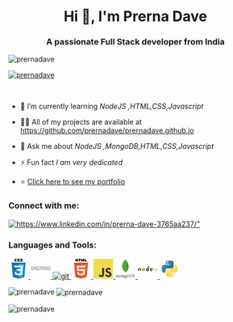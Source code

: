 


<h1 align="center">Hi 👋, I'm Prerna Dave</h1>
<h3 align="center">A passionate Full Stack developer from India</h3>

<p align="left"> <img src="https://komarev.com/ghpvc/?username=prernadave&label=Profile%20views&color=0e75b6&style=flat" alt="prernadave" /> </p>

<p align="left"> <a href="https://github.com/ryo-ma/github-profile-trophy"><img src="https://github-profile-trophy.vercel.app/?username=prernadave" alt="prernadave" /></a> </p>

<p align="left"> <a href="https://twitter.com/" target="blank"><img src="https://img.shields.io/twitter/follow/?logo=twitter&style=for-the-badge" alt="" /></a> </p>

- 🌱 I’m currently learning *NodeJS ,HTML,CSS,Javascript*

- 👨‍💻 All of my projects are available at https://github.com/prernadave/prernadave.github.io

- 💬 Ask me about *NodeJS ,MongoDB,HTML,CSS,Javascript*

- ⚡ Fun fact *I am very dedicated*

- ⭐ <a href="https://prernadave.github.io/">Click here to see my portfolio</a>







<h3 align="left">Connect with me:</h3>
<p align="left">
<a href="https://www.linkedin.com/in/prerna-dave-3765aa237/ target="blank"><img align="center" src="https://raw.githubusercontent.com/rahuldkjain/github-profile-readme-generator/master/src/images/icons/Social/linked-in-alt.svg" alt=https://www.linkedin.com/in/prerna-dave-3765aa237/" height="30" width="40" /></a>
</p>

<h3 align="left">Languages and Tools:</h3>
<p align="left"> <a href="https://www.w3schools.com/css/" target="_blank" rel="noreferrer"> <img src="https://raw.githubusercontent.com/devicons/devicon/master/icons/css3/css3-original-wordmark.svg" alt="css3" width="40" height="40"/> </a> <a href="https://expressjs.com" target="_blank" rel="noreferrer"> <img src="https://raw.githubusercontent.com/devicons/devicon/master/icons/express/express-original-wordmark.svg" alt="express" width="40" height="40"/> </a> <a href="https://git-scm.com/" target="_blank" rel="noreferrer"> <img src="https://www.vectorlogo.zone/logos/git-scm/git-scm-icon.svg" alt="git" width="40" height="40"/> </a> <a href="https://www.w3.org/html/" target="_blank" rel="noreferrer"> <img src="https://raw.githubusercontent.com/devicons/devicon/master/icons/html5/html5-original-wordmark.svg" alt="html5" width="40" height="40"/> </a> <a href="https://developer.mozilla.org/en-US/docs/Web/JavaScript" target="_blank" rel="noreferrer"> <img src="https://raw.githubusercontent.com/devicons/devicon/master/icons/javascript/javascript-original.svg" alt="javascript" width="40" height="40"/> </a> <a href="https://www.mongodb.com/" target="_blank" rel="noreferrer"> <img src="https://raw.githubusercontent.com/devicons/devicon/master/icons/mongodb/mongodb-original-wordmark.svg" alt="mongodb" width="40" height="40"/> </a> <a href="https://nodejs.org" target="_blank" rel="noreferrer"> <img src="https://raw.githubusercontent.com/devicons/devicon/master/icons/nodejs/nodejs-original-wordmark.svg" alt="nodejs" width="40" height="40"/> </a> <a href="https://www.python.org" target="_blank" rel="noreferrer"> <img src="https://raw.githubusercontent.com/devicons/devicon/master/icons/python/python-original.svg" alt="python" width="40" height="40"/> </a> </p>

<p><img align="left" src="https://github-readme-stats.vercel.app/api/top-langs?username=prernadave&show_icons=true&locale=en&layout=compact" alt="prernadave" /></p>

<p>&nbsp;<img align="center" src="https://github-readme-stats.vercel.app/api?username=prernadave&show_icons=true&locale=en" alt="prernadave" /></p>

<p><img align="center" src="https://github-readme-streak-stats.herokuapp.com/?user=prernadave&" alt="prernadave" /></p>
